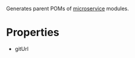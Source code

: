 Generates parent POMs of [microservice](https://github.com/Vasily-Ermakov/microservice-archetype) modules.

# Properties
* gitUrl
